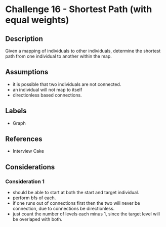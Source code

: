 # Challenge 16 - Shortest Path (with equal weights)
## Description
>
Given a mapping of individuals to other individuals, determine the shortest path from one individual to another within the map.

## Assumptions
- it is possible that two individuals are not connected.
- an individual will not map to itself
- directionless based connections.

## Labels
- Graph

## References
- Interview Cake

## Considerations
### Consideration 1
- should be able to start at both the start and target individual.
- perform bfs of each.
- if one runs out of connections first then the two will never be connection, due to connections be directionless.
- just count the number of levels each minus 1, since the target level will be overlaped with both.
